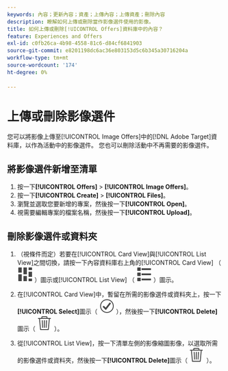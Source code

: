 ```yaml
---
keywords: 內容；更新內容；資產；上傳內容；上傳資產；刪除內容
description: 瞭解如何上傳或刪除當作影像選件使用的影像。
title: 如何上傳或刪除[!UICONTROL Offers]資料庫中的內容？
feature: Experiences and Offers
exl-id: c0fb26ca-4b98-4558-81c6-d84cf6841903
source-git-commit: e8201198dc6ac36e803153d5c6b345a30716204a
workflow-type: tm+mt
source-wordcount: '174'
ht-degree: 0%

---
```


# 上傳或刪除影像選件

您可以將影像上傳至[!UICONTROL Image Offers]中的[!DNL Adobe Target]資料庫，以作為活動中的影像選件。 您也可以刪除活動中不再需要的影像選件。

## 將影像選件新增至清單

1. 按一下&#x200B;**[!UICONTROL Offers]** > **[!UICONTROL Image Offers]**。
1. 按一下&#x200B;**[!UICONTROL Create]** > **[!UICONTROL Files]**。
1. 瀏覽並選取您要新增的專案，然後按一下&#x200B;**[!UICONTROL Open]**。
1. 視需要編輯專案的檔案名稱，然後按一下&#x200B;**[!UICONTROL Upload]**。

## 刪除影像選件或資料夾

1. （視條件而定）若要在[!UICONTROL Card View]與[!UICONTROL List View]之間切換，請按一下內容資料庫右上角的[!UICONTROL Card View] （ ![卡片檢檢視示](/help/main/assets/icons/ViewCard.svg) ）圖示或[!UICONTROL List View] （ ![清單檢檢視示](/help/main/assets/icons/ViewList.svg) ）圖示。

1. 在[!UICONTROL Card View]中，暫留在所需的影像選件或資料夾上，按一下&#x200B;**[!UICONTROL Select]**&#x200B;圖示（ ![選取圖示](/help/main/assets/icons/CheckmarkCircleOutline.svg) ），然後按一下&#x200B;**[!UICONTROL Delete]**&#x200B;圖示（ ![刪除圖示](/help/main/assets/icons/DeleteOutline.svg) ）。

1. 從[!UICONTROL List View]，按一下清單左側的影像縮圖影像，以選取所需的影像選件或資料夾，然後按一下&#x200B;**[!UICONTROL Delete]**&#x200B;圖示（ ![刪除圖示](/help/main/assets/icons/DeleteOutline.svg) ）。
